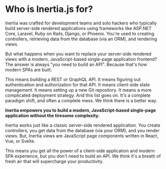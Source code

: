 # Who is Inertia.js for?

Inertia was crafted for development teams and solo hackers who typically build server-side rendered applications using frameworks like ASP.NET Core, Laravel, Ruby on Rails, Django, or Phoenix. You're used to creating controllers, retrieving data from the database (via an ORM), and rendering views.

But what happens when you want to replace your server-side rendered views with a modern, JavaScript-based single-page application frontend? The answer is always "you need to build an API". Because that's how modern SPAs are built.

This means building a REST or GraphQL API. It means figuring out authentication and authorization for that API. It means client-side state management. It means setting up a new Git repository. It means a more complicated deployment strategy. And this list goes on. It's a complete paradigm shift, and often a complete mess. We think there is a better way.

**Inertia empowers you to build a modern, JavaScript-based single-page application without the tiresome complexity.**

Inertia works just like a classic server-side rendered application. You create controllers, you get data from the database (via your ORM), and you render views. But, Inertia views are JavaScript page components written in React, Vue, or Svelte.

This means you get all the power of a client-side application and modern SPA experience, but you don't need to build an API. We think it's a breath of fresh air that will supercharge your productivity.